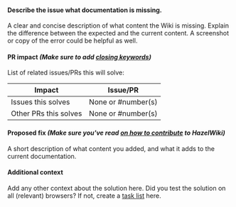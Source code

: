 #### Describe the issue what documentation is missing.
A clear and concise description of what content the Wiki is missing. Explain the difference between the expected and the current content.
A screenshot or copy of the error could be helpful as well.

#### PR impact _(Make sure to add [closing keywords](https://help.github.com/en/articles/closing-issues-using-keywords))_
List of related issues/PRs this will solve:

 Impact                  | Issue/PR
------------------------ | ------
Issues this solves       | None or #number(s)
Other PRs this solves    | None or #number(s)

#### Proposed fix _(Make sure you've read [on how to contribute](https://github.com/TheChernoCommunity/HazelWiki/blob/master/.github/CONTRIBUTING.md) to HazelWiki)_
A short description of what content you added, and what it adds to the current documentation. 


#### Additional context
Add any other context about the solution here. Did you test the solution on all (relevant) browsers?
If not, create a [task list](https://help.github.com/en/articles/about-task-lists) here.
